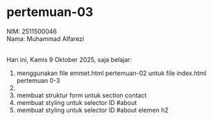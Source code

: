# pertemuan-03

NIM: 2511500046 <br>
Nama: Muhammad Alfarezi <br><br>

Hari ini, Kamis 9 Oktober 2025, saja belajar:
<ol>
 <li>menggunakan file emmet.html pertemuan-02 untuk file index.html pertemuan 0-3<li>
 <li>membuat struktur form untuk section contact</li>
 <li>membuat styling untuk selector ID #about</li>
 <li>membuat styling untuk selector ID #about elemen h2</li>
 </ol>